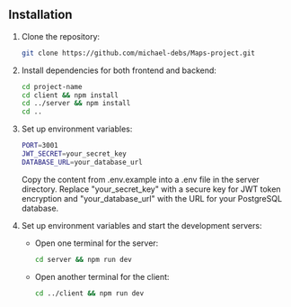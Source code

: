 ## Installation

1. Clone the repository:

   ```bash
   git clone https://github.com/michael-debs/Maps-project.git
   ```
2. Install dependencies for both frontend and backend:

   ```bash
   cd project-name
   cd client && npm install
   cd ../server && npm install
   cd ..
   ```
3. Set up environment variables:
   ```bash
   PORT=3001
   JWT_SECRET=your_secret_key
   DATABASE_URL=your_database_url
   ```
   Copy the content from .env.example into a .env file in the server directory. Replace "your_secret_key" with a secure key for JWT token encryption and "your_database_url" with the URL for your PostgreSQL database.
4. Set up environment variables and start the development servers:

   - Open one terminal for the server:
     ```bash
     cd server && npm run dev
     ```

   - Open another terminal for the client:
     ```bash
     cd ../client && npm run dev
     ```

